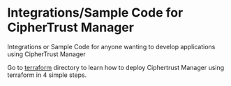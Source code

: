 # Integrations/Sample Code for CipherTrust Manager

Integrations or Sample Code for anyone wanting to develop applications using CipherTrust Manager 

Go to [terraform](terraform/) directory to learn how to deploy Ciphertrust Manager using terraform in 4 simple steps.